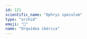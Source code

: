 ```yaml
---
id: 121
scientific_name: "Ophrys speculum"
type: "orchid"
emoji: "🌸"
name: "Orquídea ibérica"
---
```

